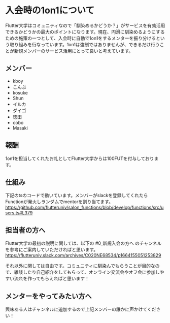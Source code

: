 # 入会時の1on1について

Flutter大学はコミュニティなので「馴染めるかどうか？」がサービスを有効活用できるかどうかの最大のポイントになります。現在、円滑に馴染めるようにするための施策の一つとして、入会時に自動で1on1をするメンターを振り分けるという取り組みを行なっています。1on1は強制ではありませんが、できるだけ行うことが新規メンバーのサービス活用にとって良いと考えています。

## メンバー
- kboy
- こんぶ
- kosuke
- Shun
- イルカ
- ダイゴ
- 徳田
- cobo
- Masaki

## 報酬
1on1を担当してくれたお礼としてFlutter大学からは100FUTを付与しております。

## 仕組み
下記のtsのコードで動いています。メンバーがslackを登録してくれたらFunctionが発火しランダムでmentorを割り当てます。
https://github.com/flutteruniv/salon_functions/blob/develop/functions/src/users.ts#L379

## 担当者の方へ
Flutter大学の最初の説明に関しては、以下の #0_新規入会の方へ のチャンネルを参考にご案内していただければと思います。
https://flutteruniv.slack.com/archives/C020NE68534/p1664155051253829

それ以外に関しては自由です。コミュニティに馴染んでもらうことが目的なので、雑談したり自己紹介をしてもらって、オンライン交流会やオフ会に参加しやすい流れを作ってもらえればと思います！

## メンターをやってみたい方へ
興味ある人はチャンネルに追加するので上記メンバーの誰かに声かけてください！
